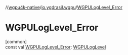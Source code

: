 //[wgpu4k-native](../../index.md)/[io.ygdrasil.wgpu](index.md)/[WGPULogLevel_Error](-w-g-p-u-log-level_-error.md)

# WGPULogLevel_Error

[common]\
const val [WGPULogLevel_Error](-w-g-p-u-log-level_-error.md): [WGPULogLevel](-w-g-p-u-log-level/index.md)